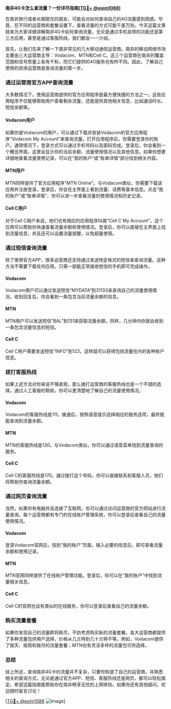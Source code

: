 **南非4G卡怎么查流量？一份详尽指南[[TG💪+ @esim1088](https://t.me/s/esim1088)]**

在南非旅行或者长期居住的朋友，可能会对如何查询自己的4G流量感到困惑。毕竟，在不同的运营商和套餐设置下，查看流量的方式可能千差万别。今天这篇文章就来为大家详细讲解南非4G卡如何查询流量，无论是通过手机自带的功能还是第三方应用，甚至是通过客服热线，我们都会一一介绍。

首先，让我们先来了解一下南非常见的几大移动通信运营商。南非的移动网络市场主要由三大运营商主导：Vodacom、MTN和Cell C。这三个运营商在南非的覆盖范围和信号质量上各有千秋，而它们提供的4G服务也有所不同。因此，了解自己使用的具体运营商是查询流量的第一步。

### **通过运营商官方APP查询流量**

大多数情况下，使用运营商提供的官方应用程序是最方便快捷的方法之一。这些应用程序不仅能够帮助用户查看剩余流量，还能提供其他相关信息，比如通话时长、短信余额等。

#### **Vodacom用户**
如果你是Vodacom的用户，可以通过下载并安装Vodacom的官方应用程序“Vodacom My Account”来查询流量。打开应用程序后，你需要登录你的账户。通常情况下，登录方式可以通过手机号码以及密码完成。登录后，你会看到一个概览界面，这里会显示你的当前余额、流量使用情况以及其他信息。如果你想更详细地查看流量使用记录，可以在“我的账户”或“账单详情”部分找到相关内容。

#### **MTN用户**
MTN同样提供了官方应用程序“MTN Online”。与Vodacom类似，你需要下载该应用并注册登录。登录后，你会在主界面上看到流量、话费等基本信息。点击“我的账户”或“账单详情”，你可以进一步查看流量的使用情况和历史记录。

#### **Cell C用户**
对于Cell C用户来说，他们也有相应的应用程序叫做“Cell C My Account”。这个应用可以帮助你快速查看流量余额和使用情况。登录后，你可以直接在主界面上找到流量信息，并且还可以设置流量提醒，以免超量使用。

### **通过短信查询流量**

除了使用官方APP，很多运营商还支持通过发送特定格式的短信来查询流量。这种方法不需要下载任何应用，只需一部能正常接收短信的手机即可完成操作。

#### **Vodacom**
Vodacom用户可以通过发送短信“MYDATA”到31133来查询自己的流量使用情况。收到回复后，你会看到一条包含当前流量余额的信息。

#### **MTN**
MTN用户可以发送短信“BAL”到131来获取流量余额。同样，几分钟内你就会收到一条包含流量信息的短信。

#### **Cell C**
Cell C用户需要发送短信“INFO”到123，这样就可以获得包括流量在内的各种账户信息。

### **拨打客服热线**

如果上述方法对你来说不够直观，那么拨打运营商的客服热线也是一个不错的选择。通过人工客服的帮助，你可以更清楚地了解自己的流量使用情况。

#### **Vodacom**
Vodacom的客服热线是*111*。拨通后，按照语音提示选择相应的服务选项，最终就能查询到流量余额。

#### **MTN**
MTN的客服热线是*130*。与Vodacom类似，你可以通过语音菜单找到流量查询的服务。

#### **Cell C**
Cell C的客服热线是*170*。通过拨打这个号码，你可以直接联系到客服人员，他们将帮助你查询流量余额。

### **通过网页查询流量**

当然，如果你有电脑并且连接了互联网，也可以通过访问运营商的官方网站进行流量查询。每个运营商都有专门的在线账户管理系统，你可以登录后查看自己的流量使用情况。

#### **Vodacom**
登录Vodacom官网后，找到“我的账户”页面，输入必要的信息后，即可查看流量余额和使用记录。

#### **MTN**
MTN官网同样提供了在线账户管理功能。登录后，你可以在“我的账户”中找到流量相关信息。

#### **Cell C**
Cell C的官网也设有类似的在线服务，你可以登录后查看自己的流量余额。

### **购买流量套餐**

如果你发现自己的流量即将耗尽，不妨考虑购买新的流量套餐。各大运营商都提供了多种流量包供用户选择，价格从几兰特到几十兰特不等。例如，Vodacom提供了按天、按周和按月的流量套餐；MTN也有灵活多样的流量包可供选择。

### **总结**

综上所述，查询南非4G卡的流量并不复杂，只要你知道了自己的运营商，并熟悉相关的查询方式，无论是通过官方APP、短信、客服热线还是网页，都可以轻松搞定。希望这篇指南能帮助你在南非畅享无忧的上网体验。如果你还有其他疑问，欢迎随时留言讨论！

[[TG💪+ @esim1088](https://t.me/s/esim1088) ![Image](https://i.postimg.cc/4NQfJmqS/Snipaste-2025-05-13-00-14-12.png)]